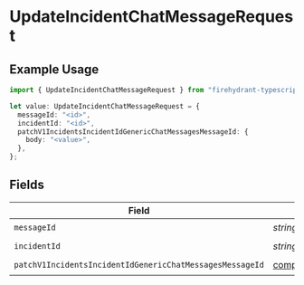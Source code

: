 # UpdateIncidentChatMessageRequest

## Example Usage

```typescript
import { UpdateIncidentChatMessageRequest } from "firehydrant-typescript-sdk/models/operations";

let value: UpdateIncidentChatMessageRequest = {
  messageId: "<id>",
  incidentId: "<id>",
  patchV1IncidentsIncidentIdGenericChatMessagesMessageId: {
    body: "<value>",
  },
};
```

## Fields

| Field                                                                                                                                                  | Type                                                                                                                                                   | Required                                                                                                                                               | Description                                                                                                                                            |
| ------------------------------------------------------------------------------------------------------------------------------------------------------ | ------------------------------------------------------------------------------------------------------------------------------------------------------ | ------------------------------------------------------------------------------------------------------------------------------------------------------ | ------------------------------------------------------------------------------------------------------------------------------------------------------ |
| `messageId`                                                                                                                                            | *string*                                                                                                                                               | :heavy_check_mark:                                                                                                                                     | N/A                                                                                                                                                    |
| `incidentId`                                                                                                                                           | *string*                                                                                                                                               | :heavy_check_mark:                                                                                                                                     | N/A                                                                                                                                                    |
| `patchV1IncidentsIncidentIdGenericChatMessagesMessageId`                                                                                               | [components.PatchV1IncidentsIncidentIdGenericChatMessagesMessageId](../../models/components/patchv1incidentsincidentidgenericchatmessagesmessageid.md) | :heavy_check_mark:                                                                                                                                     | N/A                                                                                                                                                    |